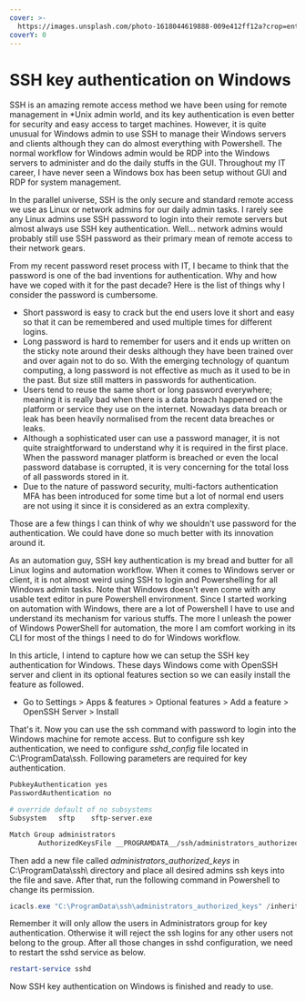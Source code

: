 ```yaml
---
cover: >-
  https://images.unsplash.com/photo-1618044619888-009e412ff12a?crop=entropy&cs=srgb&fm=jpg&ixid=M3wxOTcwMjR8MHwxfHNlYXJjaHwxfHxhdXRoZW50aWNhdGlvbnxlbnwwfHx8fDE2OTkxNzc5OTZ8MA&ixlib=rb-4.0.3&q=85
coverY: 0
---
```


# SSH key authentication on Windows

SSH is an amazing remote access method we have been using for remote management in \*Unix admin world, and its key authentication is even better for security and easy access to target machines. However, it is quite unusual for Windows admin to use SSH to manage their Windows servers and clients although they can do almost everything with Powershell. The normal workflow for Windows admin would be RDP into the Windows servers to administer and do the daily stuffs in the GUI. Throughout my IT career, I have never seen a Windows box has been setup without GUI and RDP for system management.&#x20;

In the parallel universe, SSH is the only secure and standard remote access we use as Linux or network admins for our daily admin tasks. I rarely see any Linux admins use SSH password to login into their remote servers but almost always use SSH key authentication. Well... network admins would probably still use SSH password as their primary mean of remote access to their network gears.&#x20;

From my recent password reset process with IT, I became to think that the password is one of the bad inventions for authentication. Why and how have we coped with it for the past decade? Here is the list of things why I consider the password is cumbersome.&#x20;

* Short password is easy to crack but the end users love it short and easy so that it can be remembered and used multiple times for different logins.
* Long password is hard to remember for users and it ends up written on the sticky note around their desks although they have been trained over and over again not to do so. With the emerging technology of quantum computing, a long password is not effective as much as it used to be in the past. But size still matters in passwords for authentication.
* Users tend to reuse the same short or long password everywhere; meaning it is really bad when there is a data breach happened on the platform or service they use on the internet. Nowadays data breach or leak has been heavily normalised from the recent data breaches or leaks.&#x20;
* Although a sophisticated user can use a password manager, it is not quite straightforward to understand why it is required in the first place. When the password manager platform is breached or even the local password database is corrupted, it is very concerning for the total loss of all passwords stored in it.&#x20;
* Due to the nature of password security, multi-factors authentication MFA has been introduced for some time but a lot of normal end users are not using it since it is considered as an extra complexity.&#x20;

Those are a few things I can think of why we shouldn't use password for the authentication. We could have done so much better with its innovation around it.&#x20;

As an automation guy, SSH key authentication is my bread and butter for all Linux logins and automation workflow. When it comes to Windows server or client, it is not almost weird using SSH to login and Powershelling for all Windows admin tasks. Note that Windows doesn't even come with any usable text editor in pure Powershell environment. Since I started working on automation with Windows, there are a lot of Powershell I have to use and understand its mechanism for various stuffs. The more I unleash the power of Windows PowerShell for automation, the more I am comfort working in its CLI for most of the things I need to do for Windows workflow.&#x20;

In this article, I intend to capture how we can setup the SSH key authentication for Windows. These days Windows come with OpenSSH server and client in its optional features section so we can easily install the feature as followed.

* Go to Settings > Apps & features > Optional features > Add a feature > OpenSSH Server > Install&#x20;

That's it. Now you can use the ssh command with password to login into the Windows machine for remote access. But to configure ssh key authentication, we need to configure _sshd\_config_ file located in C:\ProgramData\ssh. Following parameters are required for key authentication.&#x20;

```bash
PubkeyAuthentication yes
PasswordAuthentication no

# override default of no subsystems
Subsystem	sftp	sftp-server.exe

Match Group administrators
       AuthorizedKeysFile __PROGRAMDATA__/ssh/administrators_authorized_keys
```

Then add a new file called _administrators\_authorized\_keys_ in C:\ProgramData\ssh\ directory and place all desired admins ssh keys into the file and save. After that, run the following command in Powershell to change its permission.

```powershell
icacls.exe "C:\ProgramData\ssh\administrators_authorized_keys" /inheritance:r /grant "Administrators:F" /grant "SYSTEM:F"
```

Remember it will only allow the users in Administrators group for key authentication. Otherwise it will reject the ssh logins for any other users not belong to the group. After all those changes in sshd configuration, we need to restart the sshd service as below.&#x20;

```powershell
restart-service sshd
```

Now SSH key authentication on Windows is finished and ready to use.&#x20;
